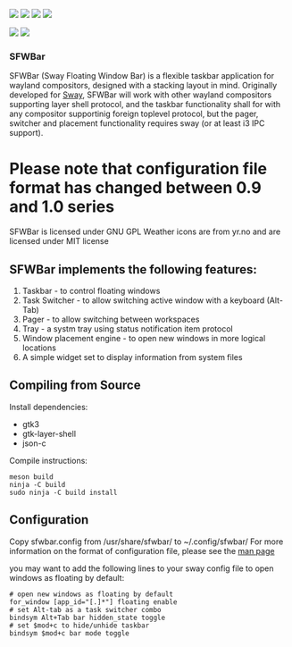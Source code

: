 ![](https://github.com/LBCrion/sfwbar/blob/main/.github/sfwbar-oneline.png)
![](https://github.com/LBCrion/sfwbar/blob/main/.github/sfwbar.png)
![](https://github.com/LBCrion/sfwbar/blob/main/.github/sfwbar-preview.png)
![](https://github.com/LBCrion/sfwbar/blob/main/.github/sfwbar-switch.png)

![](https://scan.coverity.com/projects/22494/badge.svg)
![](https://api.travis-ci.com/LBCrion/sfwbar.svg)

### SFWBar

SFWBar (Sway Floating Window Bar) is a flexible taskbar application for
wayland compositors, designed with a stacking layout in mind. 
Originally developed for [Sway](https://github.com/swaywm/sway), SFWBar
will work with other wayland compositors supporting layer shell protocol,
and the taskbar functionality shall for with any compositor supportinig
foreign toplevel protocol, but the pager, switcher and placement 
functionality requires sway (or at least i3 IPC support).

# Please note that configuration file format has changed between 0.9 and 1.0 series 

SFWBar is licensed under GNU GPL
Weather icons are from yr.no and are licensed under MIT license 

## SFWBar implements the following features:
1. Taskbar - to control floating windows
1. Task Switcher - to allow switching active window with a keyboard (Alt-Tab)
1. Pager - to allow switching between workspaces
1. Tray - a systm tray using status notification item protocol
1. Window placement engine - to open new windows in more logical locations
1. A simple widget set to display information from system files

## Compiling from Source

Install dependencies:
* gtk3
* gtk-layer-shell
* json-c

Compile instructions:
```no-highlight
meson build
ninja -C build
sudo ninja -C build install
```

## Configuration
Copy sfwbar.config from /usr/share/sfwbar/ to ~/.config/sfwbar/
For more information on the format of configuration file, please see the
[man page](doc/sfwbar.rst)

you may want to add the following lines to your sway config file to open windows
as floating by default:

```no-highlight
# open new windows as floating by default
for_window [app_id="[.]*"] floating enable
# set Alt-tab as a task switcher combo
bindsym Alt+Tab bar hidden_state toggle 
# set $mod+c to hide/unhide taskbar 
bindsym $mod+c bar mode toggle
```

